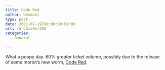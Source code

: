 ```yaml
---
title: Code Red
author: Unxmaal
type: post
date: 2001-07-19T00:00:00+00:00
url: /archives/392
categories:
  - General

---
```

What a poopy day. 60% greater ticket volume, possibly due to the release of some moron&#8217;s new worm, <A HREF="http://news.cnet.com/news/0-1003-200-6617292.html?tag=tp_pr">Code Red</A>.